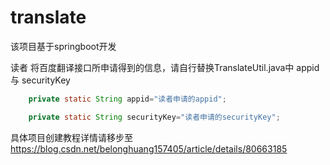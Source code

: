 # translate
该项目基于springboot开发 

读者 将百度翻译接口所申请得到的信息，请自行替换TranslateUtil.java中 appid 与 securityKey

```java
    private static String appid="读者申请的appid";

    private static String securityKey="读者申请的securityKey";
```

具体项目创建教程详情请移步至 https://blog.csdn.net/belonghuang157405/article/details/80663185
